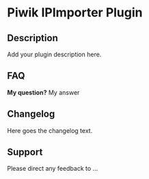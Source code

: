 # Piwik IPImporter Plugin

## Description

Add your plugin description here.

## FAQ

__My question?__
My answer

## Changelog

Here goes the changelog text.

## Support

Please direct any feedback to ...